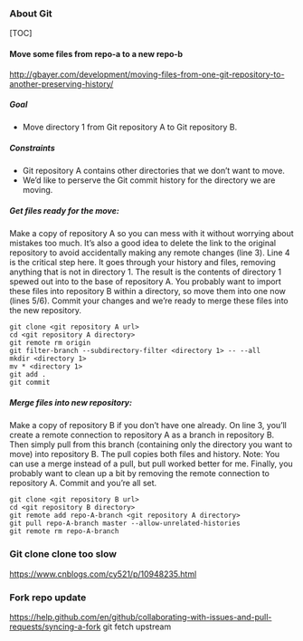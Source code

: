 ### About Git

[TOC]

#### Move some files from repo-a to a new repo-b 

http://gbayer.com/development/moving-files-from-one-git-repository-to-another-preserving-history/

##### Goal

- Move directory 1 from Git repository A to Git repository B.

##### Constraints

- Git repository A contains other directories that we don’t want to move.
- We’d like to perserve the Git commit history for the directory we are moving.



##### Get files ready for the move:

Make a copy of repository A so you can mess with it without worrying about mistakes too much.  It’s also a good idea to delete the link to the original repository to avoid accidentally making any remote changes (line 3).  Line 4 is the critical step here.  It goes through your history and files, removing anything that is not in directory 1.  The result is the contents of directory 1 spewed out into to the base of repository A.  You probably want to import these files into repository B within a directory, so move them into one now (lines 5/6). Commit your changes and we’re ready to merge these files into the new repository.

```
git clone <git repository A url>
cd <git repository A directory>
git remote rm origin
git filter-branch --subdirectory-filter <directory 1> -- --all
mkdir <directory 1>
mv * <directory 1>
git add .
git commit

```

##### Merge files into new repository:

Make a copy of repository B if you don’t have one already.  On line 3, you’ll create a remote connection to repository A as a branch in repository B.  Then simply pull from this branch (containing only the directory you want to move) into repository B.  The pull copies both files and history.  Note: You can use a merge instead of a pull, but pull worked better for me. Finally, you probably want to clean up a bit by removing the remote connection to repository A. Commit and you’re all set.

```
git clone <git repository B url>
cd <git repository B directory>
git remote add repo-A-branch <git repository A directory>
git pull repo-A-branch master --allow-unrelated-histories
git remote rm repo-A-branch

```



### Git clone clone too slow

<https://www.cnblogs.com/cy521/p/10948235.html>

### Fork repo update

https://help.github.com/en/github/collaborating-with-issues-and-pull-requests/syncing-a-fork
git fetch upstream
